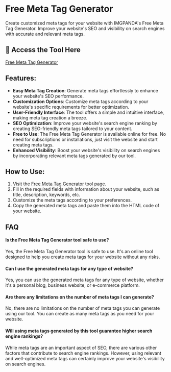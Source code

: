 # Free Meta Tag Generator

Create customized meta tags for your website with IMGPANDA's Free Meta Tag Generator. Improve your website's SEO and visibility on search engines with accurate and relevant meta tags.

## 🔗 Access the Tool Here
[Free Meta Tag Generator](https://imgpanda.com/meta-tag-generator/)

## Features:

- **Easy Meta Tag Creation**: Generate meta tags effortlessly to enhance your website's SEO performance.
- **Customization Options**: Customize meta tags according to your website's specific requirements for better optimization.
- **User-Friendly Interface**: The tool offers a simple and intuitive interface, making meta tag creation a breeze.
- **SEO Optimization**: Improve your website's search engine ranking by creating SEO-friendly meta tags tailored to your content.
- **Free to Use**: The Free Meta Tag Generator is available online for free. No need for subscriptions or installations, just visit the website and start creating meta tags.
- **Enhanced Visibility**: Boost your website's visibility on search engines by incorporating relevant meta tags generated by our tool.

## How to Use:

1. Visit the [Free Meta Tag Generator](https://imgpanda.com/meta-tag-generator/) tool page.
2. Fill in the required fields with information about your website, such as title, description, keywords, etc.
3. Customize the meta tags according to your preferences.
4. Copy the generated meta tags and paste them into the HTML code of your website.

## FAQ

#### Is the Free Meta Tag Generator tool safe to use?

Yes, the Free Meta Tag Generator tool is safe to use. It's an online tool designed to help you create meta tags for your website without any risks.

#### Can I use the generated meta tags for any type of website?

Yes, you can use the generated meta tags for any type of website, whether it's a personal blog, business website, or e-commerce platform.

#### Are there any limitations on the number of meta tags I can generate?

No, there are no limitations on the number of meta tags you can generate using our tool. You can create as many meta tags as you need for your website.

#### Will using meta tags generated by this tool guarantee higher search engine rankings?

While meta tags are an important aspect of SEO, there are various other factors that contribute to search engine rankings. However, using relevant and well-optimized meta tags can certainly improve your website's visibility on search engines.
